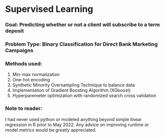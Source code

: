 # Supervised Learning
### Goal: Predicting whether or not a client will subscribe to a term deposit
### Problem Type: Binary Classification for Direct Bank Marketing Campaigns
### Methods used: 
1. Min-max normalization
2. One-hot encoding 
3. Synthetic Minority Oversampling Technique to balance data
4. Implementation of Gradient Boosting Algorithm (XGboost)
5. Hyperparemeter optimization with randomized search cross validation
### Note to reader: 
I had never used python or modeled anything beyond simple linear regression in R prior to May 2022. Any advice on improving runtime or model metrics would be greatly appreciated. 
